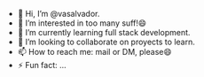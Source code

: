 - 👋 Hi, I’m @vasalvador.
- 👀 I’m interested in too many suff!😄
- 🌱 I’m currently learning full stack development.
- 💞️ I’m looking to collaborate on proyects to learn.
- 📫 How to reach me: mail or DM, please😄
- ⚡ Fun fact: ...

<!---
vasalvador/vasalvador is a ✨ special ✨ repository because its `README.md` (this file) appears on your GitHub profile.
You can click the Preview link to take a look at your changes.
--->
